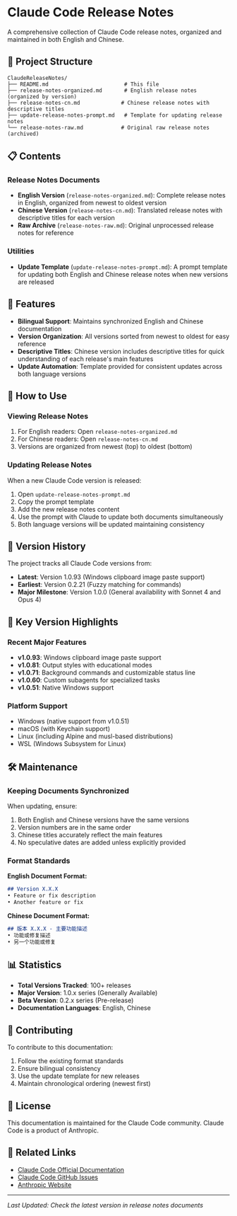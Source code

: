 # Claude Code Release Notes

A comprehensive collection of Claude Code release notes, organized and maintained in both English and Chinese.

## 📁 Project Structure

```
ClaudeReleaseNotes/
├── README.md                        # This file
├── release-notes-organized.md       # English release notes (organized by version)
├── release-notes-cn.md             # Chinese release notes with descriptive titles
├── update-release-notes-prompt.md   # Template for updating release notes
└── release-notes-raw.md            # Original raw release notes (archived)
```

## 📋 Contents

### Release Notes Documents

- **English Version** (`release-notes-organized.md`): Complete release notes in English, organized from newest to oldest version
- **Chinese Version** (`release-notes-cn.md`): Translated release notes with descriptive titles for each version
- **Raw Archive** (`release-notes-raw.md`): Original unprocessed release notes for reference

### Utilities

- **Update Template** (`update-release-notes-prompt.md`): A prompt template for updating both English and Chinese release notes when new versions are released

## 🚀 Features

- **Bilingual Support**: Maintains synchronized English and Chinese documentation
- **Version Organization**: All versions sorted from newest to oldest for easy reference
- **Descriptive Titles**: Chinese version includes descriptive titles for quick understanding of each release's main features
- **Update Automation**: Template provided for consistent updates across both language versions

## 📝 How to Use

### Viewing Release Notes

1. For English readers: Open `release-notes-organized.md`
2. For Chinese readers: Open `release-notes-cn.md`
3. Versions are organized from newest (top) to oldest (bottom)

### Updating Release Notes

When a new Claude Code version is released:

1. Open `update-release-notes-prompt.md`
2. Copy the prompt template
3. Add the new release notes content
4. Use the prompt with Claude to update both documents simultaneously
5. Both language versions will be updated maintaining consistency

## 🔄 Version History

The project tracks all Claude Code versions from:
- **Latest**: Version 1.0.93 (Windows clipboard image paste support)
- **Earliest**: Version 0.2.21 (Fuzzy matching for commands)
- **Major Milestone**: Version 1.0.0 (General availability with Sonnet 4 and Opus 4)

## 📌 Key Version Highlights

### Recent Major Features
- **v1.0.93**: Windows clipboard image paste support
- **v1.0.81**: Output styles with educational modes
- **v1.0.71**: Background commands and customizable status line
- **v1.0.60**: Custom subagents for specialized tasks
- **v1.0.51**: Native Windows support

### Platform Support
- Windows (native support from v1.0.51)
- macOS (with Keychain support)
- Linux (including Alpine and musl-based distributions)
- WSL (Windows Subsystem for Linux)

## 🛠️ Maintenance

### Keeping Documents Synchronized

When updating, ensure:
1. Both English and Chinese versions have the same versions
2. Version numbers are in the same order
3. Chinese titles accurately reflect the main features
4. No speculative dates are added unless explicitly provided

### Format Standards

**English Document Format:**
```markdown
## Version X.X.X
• Feature or fix description
• Another feature or fix
```

**Chinese Document Format:**
```markdown
## 版本 X.X.X - 主要功能描述
• 功能或修复描述
• 另一个功能或修复
```

## 📊 Statistics

- **Total Versions Tracked**: 100+ releases
- **Major Version**: 1.0.x series (Generally Available)
- **Beta Version**: 0.2.x series (Pre-release)
- **Documentation Languages**: English, Chinese

## 🤝 Contributing

To contribute to this documentation:
1. Follow the existing format standards
2. Ensure bilingual consistency
3. Use the update template for new releases
4. Maintain chronological ordering (newest first)

## 📄 License

This documentation is maintained for the Claude Code community. Claude Code is a product of Anthropic.

## 🔗 Related Links

- [Claude Code Official Documentation](https://docs.anthropic.com/en/docs/claude-code)
- [Claude Code GitHub Issues](https://github.com/anthropics/claude-code/issues)
- [Anthropic Website](https://www.anthropic.com)

---

*Last Updated: Check the latest version in release notes documents*
